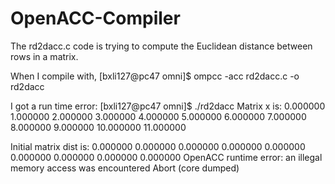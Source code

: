 # OpenACC-Compiler

The rd2dacc.c code is trying to compute the Euclidean distance between rows in a matrix. 

When I compile with,
[bxli127@pc47 omni]$ ompcc -acc rd2dacc.c -o rd2dacc

I got a run time error:
[bxli127@pc47 omni]$ ./rd2dacc
Matrix x is:
0.000000 1.000000 2.000000 3.000000
4.000000 5.000000 6.000000 7.000000
8.000000 9.000000 10.000000 11.000000

Initial matrix dist is:
0.000000 0.000000 0.000000
0.000000 0.000000 0.000000
0.000000 0.000000 0.000000
OpenACC runtime error: an illegal memory access was encountered
Abort (core dumped)
